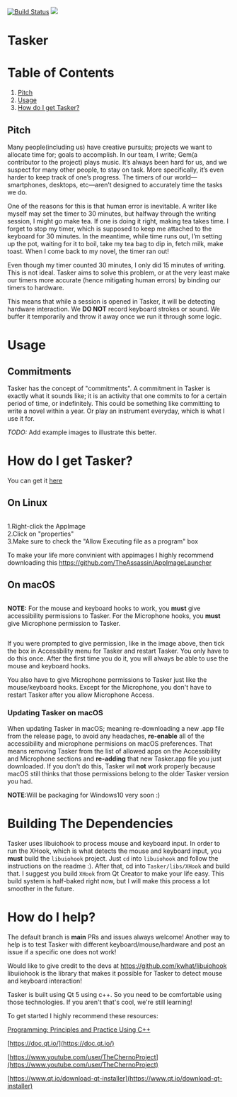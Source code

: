 [![Build Status](https://travis-ci.com/thebigG/Tasker.svg?branch=release)](https://travis-ci.com/thebigG/Tasker)  [![](https://img.shields.io/badge/docs-readme-blue.svg)](https://thebigg.github.io/Tasker/)

# Tasker

# Table of Contents
1. [Pitch](#pitch)
2. [Usage](#usage)
2. [How do I get Tasker?](#how_do_I_get_tasker)


## Pitch <a name="pitch"></a>

Many people(including us) have creative pursuits; projects we want to allocate time for; goals to accomplish. In our team, I write; Gem(a contributor to the project) plays music. It’s always been hard for us, and we suspect for many other people, to stay on task. More specifically, it’s even harder to keep track of one’s progress. The timers of our world—smartphones, desktops, etc—aren’t designed to accurately time the tasks we do.

One of the reasons for this is that human error is inevitable. A writer like myself may set the timer to 30 minutes, but halfway through the writing session, I might go make tea. If one is doing it right, making tea takes time. I forget to stop my timer, which is supposed to keep me attached to the keyboard for 30 minutes. In the meantime, while time runs out, I’m setting up the pot, waiting for it to boil, take my tea bag to dip in, fetch milk, make toast. When I come back to my novel, the timer ran out!

Even though my timer counted 30 minutes, I only did 15 minutes of writing. This is not ideal. Tasker aims to solve this problem, or at the very least make our timers more accurate (hence mitigating human errors) by binding our timers to hardware.

This means that while a session is opened in Tasker, it will be detecting hardware interaction. We **DO NOT** record keyboard strokes or sound. We buffer it temporarily and throw it away once we run it through some logic.

# Usage <a name="usage"></a>
## Commitments
Tasker has the concept of "commitments". A commitment in Tasker is exactly what it sounds like; it is an activity that one commits to for a certain period of time, or
indefinitely. This could be something like committing to write a novel within a year. Or play an instrument everyday, which is what I use it for.



*TODO:* Add example images to illustrate this better.


# How do I get Tasker? <a name="how_do_I_get_tasker"></a>
You can get it [here](https://github.com/thebigG/Tasker/releases)

## On Linux 
<img src="Images/practice guitar commitment.png" alt="" />

1.Right-click the AppImage  
2.Click on "properties"  
3.Make sure to  check the "Allow Executing file as a program" box  
<img src="Images/linux-appiamge-executable.png" alt="" />

To make your life more convinient with appimages I highly recommend downloading this https://github.com/TheAssassin/AppImageLauncher

## On macOS
<img src="Images/Tasker on macOS.png" alt="" />
  
  
  
**NOTE:** For the mouse and keyboard hooks to work, you **must** give accessibility permissions to Tasker. For the Microphone hooks, you **must** give Microphone permission to Tasker.
<img src="Images/Accessibility Prompt.png" alt="" />

<img src="Images/Accessibilty Panel on Tasker.png" alt="" />

If you were prompted to give permission, like in the image above, then tick the box in Accessbility menu for Tasker and restart Tasker. You only have to do this once. After the first time you do it, you will always be able to use the mouse and keyboard hooks. 

You also have to give Microphone permissions to Tasker just like the mouse/keyboard hooks. Except for the Microphone, you don't have to restart Tasker after you allow Microphone Access.

### Updating Tasker on macOS
When updating Tasker in macOS; meaning re-downloading a new .app file from the release page, to avoid any headaches, **re-enable** all of the accessibility and microphone permisions on macOS preferences. That means removing Tasker from the list of allowed apps on the Accessibility and Microphone sections and **re-adding** that new Tasker.app file you just downloaded. If you don't do this, Tasker wil **not** work properly because macOS still thinks that those permissions belong to the older Tasker version you had.




**NOTE**:Will be packaging for Windows10 very  soon :)

# Building The Dependencies
Tasker uses libuiohook to process mouse and keyboard input. In order to run the XHook, which is what detects
the mouse and keyboard input, you **must** build the `libuiohook` project. Just `cd` into `libuiohook` and follow the instructions on the readme :). After that, cd into `Tasker/libs/XHook` and build that. I suggest you build `XHook` from Qt Creator to make your life easy. This build system is half-baked right now, but I will make this process a lot smoother in the future.

# How do I help?

The default branch is **main**
PRs and issues always welcome!
Another way to help is to test Tasker with different keyboard/mouse/hardware and post an issue if a specific one does not work!

Would like to give credit to the devs at https://github.com/kwhat/libuiohook
libuiiohook is the library that makes it possible for Tasker to detect mouse and keyboard interaction!

Tasker is built using Qt 5 using c++. So you need to be comfortable using those technologies. If you aren't that's cool, we're still learning!

To get started I highly recommend these resources:

[Programming: Principles and Practice Using C++](https://www.amazon.com/Programming-Principles-Practice-Using-2nd/dp/0321992784/ref=sr_1_1?keywords=Programming%3A+Principles+and+Practice+Using+C%2B%2B&qid=1577916888&sr=8-1)

[https://doc.qt.io/](https://doc.qt.io/)

[https://www.youtube.com/user/TheChernoProject](https://www.youtube.com/user/TheChernoProject)

[https://www.qt.io/download-qt-installer](https://www.qt.io/download-qt-installer)
